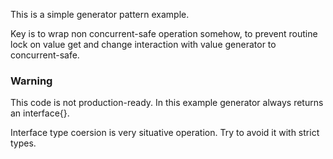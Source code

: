 This is a simple generator pattern example.

Key is to wrap non concurrent-safe operation somehow, to prevent routine lock on value get and change interaction with value generator to concurrent-safe.


### Warning
This code is not production-ready. In this example generator always returns an interface{}.

Interface type coersion is very situative operation. Try to avoid it with strict types.
